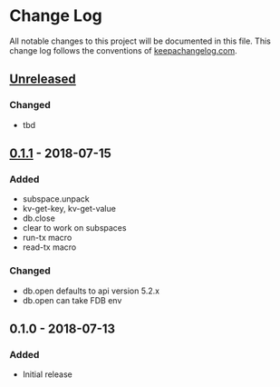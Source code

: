 # Change Log
All notable changes to this project will be documented in this file. This change log follows the conventions of [keepachangelog.com](http://keepachangelog.com/).

## [Unreleased]
### Changed
- tbd

## [0.1.1] - 2018-07-15
### Added
- subspace.unpack
- kv-get-key, kv-get-value
- db.close
- clear to work on subspaces
- run-tx macro
- read-tx macro
### Changed
- db.open defaults to api version 5.2.x
- db.open can take FDB env

## 0.1.0 - 2018-07-13
### Added
- Initial release

[Unreleased]: https://github.com/hiteshjasani/clj-fdb/compare/0.1.1...HEAD
[0.1.1]: https://github.com/hiteshjasani/clj-fdb/compare/0.1.0...0.1.1
